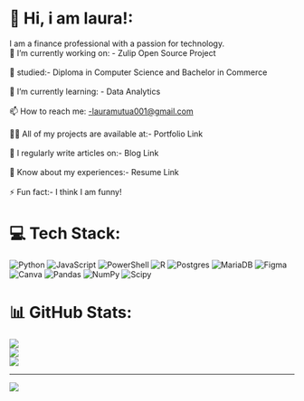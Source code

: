 # 💫 Hi, i am laura!:
I am a finance professional with a passion for technology.<br>🔭 I’m currently working on: - Zulip Open Source Project<br><br>🏫 studied:- Diploma in Computer Science and Bachelor in Commerce<br><br>🌱 I’m currently learning: - Data Analytics<br><br>📫 How to reach me: -lauramutua001@gmail.com<br><br>👨‍💻 All of my projects are available at:- Portfolio Link<br><br>📝 I regularly write articles on:- Blog Link<br><br>📄 Know about my experiences:- Resume Link<br><br>⚡ Fun fact:- I think I am funny!


# 💻 Tech Stack:
![Python](https://img.shields.io/badge/python-3670A0?style=for-the-badge&logo=python&logoColor=ffdd54) ![JavaScript](https://img.shields.io/badge/javascript-%23323330.svg?style=for-the-badge&logo=javascript&logoColor=%23F7DF1E) ![PowerShell](https://img.shields.io/badge/PowerShell-%235391FE.svg?style=for-the-badge&logo=powershell&logoColor=white) ![R](https://img.shields.io/badge/r-%23276DC3.svg?style=for-the-badge&logo=r&logoColor=white) ![Postgres](https://img.shields.io/badge/postgres-%23316192.svg?style=for-the-badge&logo=postgresql&logoColor=white) ![MariaDB](https://img.shields.io/badge/MariaDB-003545?style=for-the-badge&logo=mariadb&logoColor=white) ![Figma](https://img.shields.io/badge/figma-%23F24E1E.svg?style=for-the-badge&logo=figma&logoColor=white) ![Canva](https://img.shields.io/badge/Canva-%2300C4CC.svg?style=for-the-badge&logo=Canva&logoColor=white) ![Pandas](https://img.shields.io/badge/pandas-%23150458.svg?style=for-the-badge&logo=pandas&logoColor=white) ![NumPy](https://img.shields.io/badge/numpy-%23013243.svg?style=for-the-badge&logo=numpy&logoColor=white) ![Scipy](https://img.shields.io/badge/SciPy-%230C55A5.svg?style=for-the-badge&logo=scipy&logoColor=%white)
# 📊 GitHub Stats:
![](https://github-readme-stats.vercel.app/api?username=lauramutua&theme=dark&hide_border=false&include_all_commits=false&count_private=false)<br/>
![](https://github-readme-streak-stats.herokuapp.com/?user=lauramutua&theme=dark&hide_border=false)<br/>
![](https://github-readme-stats.vercel.app/api/top-langs/?username=lauramutua&theme=dark&hide_border=false&include_all_commits=false&count_private=false&layout=compact)

---
[![](https://visitcount.itsvg.in/api?id=lauramutua&icon=0&color=0)](https://visitcount.itsvg.in)

<!-- Proudly created with GPRM ( https://gprm.itsvg.in ) -->
